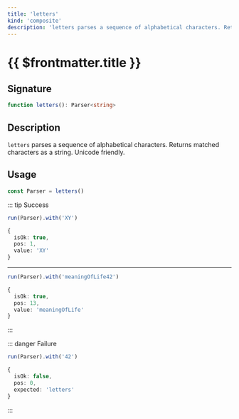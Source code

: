 ```yaml
---
title: 'letters'
kind: 'composite'
description: 'letters parses a sequence of alphabetical characters. Returns matched characters as a string. Unicode friendly.'
---
```


# {{ $frontmatter.title }} <Composite />

## Signature

```ts
function letters(): Parser<string>
```

## Description

`letters` parses a sequence of alphabetical characters. Returns matched characters as a string. Unicode friendly.

## Usage

```ts
const Parser = letters()
```

::: tip Success
```ts
run(Parser).with('XY')

{
  isOk: true,
  pos: 1,
  value: 'XY'
}
```
---
```ts
run(Parser).with('meaningOfLife42')

{
  isOk: true,
  pos: 13,
  value: 'meaningOfLife'
}
```
:::

::: danger Failure
```ts
run(Parser).with('42')

{
  isOk: false,
  pos: 0,
  expected: 'letters'
}
```
:::
